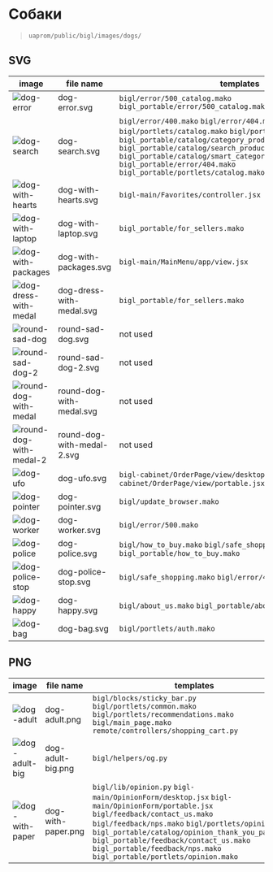 [dog-error]: http://assets.uaprom-trunk.dev-cluster.uaprom/bigl/images/dogs/dog-error.svg "svg-dog"
[dog-search]: http://assets.uaprom-trunk.dev-cluster.uaprom/bigl/images/dogs/dog-search.svg "svg-dog"
[dog-with-hearts]: http://assets.uaprom-trunk.dev-cluster.uaprom/bigl/images/dogs/dog-with-hearts.svg "svg-dog"
[dog-with-laptop]: http://assets.uaprom-trunk.dev-cluster.uaprom/bigl/images/dogs/dog-with-laptop.svg "svg-dog"
[dog-dress-with-medal]: http://assets.uaprom-trunk.dev-cluster.uaprom/bigl/images/dogs/dog-dress-with-medal.svg "svg-dog"
[round-dog-with-medal]: http://assets.uaprom-trunk.dev-cluster.uaprom/bigl/images/dogs/round-dog-with-medal.svg "svg-dog"
[round-sad-dog]: http://assets.uaprom-trunk.dev-cluster.uaprom/bigl/images/dogs/round-sad-dog.svg "svg-dog"
[round-sad-dog-2]: http://assets.uaprom-trunk.dev-cluster.uaprom/bigl/images/dogs/round-sad-dog-2.svg "svg-dog"
[round-dog-with-medal-2]: http://assets.uaprom-trunk.dev-cluster.uaprom/bigl/images/dogs/round-dog-with-medal-2.svg "svg-dog"
[dog-ufo]: http://assets.uaprom-trunk.dev-cluster.uaprom/bigl/images/dogs/dog-ufo.svg "svg-dog"
[dog-pointer]: http://assets.uaprom-trunk.dev-cluster.uaprom/bigl/images/dogs/dog-pointer.svg "svg-dog"
[dog-worker]: http://assets.uaprom-trunk.dev-cluster.uaprom/bigl/images/dogs/dog-worker.svg "svg-dog"
[dog-police]: http://assets.uaprom-trunk.dev-cluster.uaprom/bigl/images/dogs/dog-police.svg "svg-dog"
[dog-police-stop]: http://assets.uaprom-trunk.dev-cluster.uaprom/bigl/images/dogs/dog-police-stop.svg "svg-dog"
[dog-happy]: http://assets.uaprom-trunk.dev-cluster.uaprom/bigl/images/dogs/dog-happy.svg "svg-dog"
[dog-bag]: http://assets.uaprom-trunk.dev-cluster.uaprom/bigl/images/dogs/dog-bag.svg "svg-dog"
[dog-with-packages]: http://assets.uaprom-trunk.dev-cluster.uaprom/bigl/images/dogs/dog-with-packages.svg "svg-dog"

[dog-adult]: http://assets.uaprom-trunk.dev-cluster.uaprom/bigl/images/dogs/dog-adult.png "svg-dog"
[dog-adult-big]: http://assets.uaprom-trunk.dev-cluster.uaprom/bigl/images/dogs/dog-adult-big.png "svg-dog"
[dog-with-paper]: http://assets.uaprom-trunk.dev-cluster.uaprom/bigl/images/dogs/dog-with-paper.png "svg-dog"


# Cобаки

> `uaprom/public/bigl/images/dogs/`


## SVG

|           image           |         file name          |  templates |
|---------------------------|----------------------------|------------|
| ![dog-error]              | dog-error.svg              | `bigl/error/500_catalog.mako` `bigl_portable/error/500_catalog.mako` |
| ![dog-search]             | dog-search.svg             | `bigl/error/400.mako` `bigl/error/404.mako` `bigl/portlets/catalog.mako` `bigl/portlets/search.mako` `bigl_portable/catalog/category_product_not_found.mako` `bigl_portable/catalog/search_product_not_found.mako` `bigl_portable/catalog/smart_category/search_not_found.mako` `bigl_portable/error/404.mako` `bigl_portable/portlets/catalog.mako` |
| ![dog-with-hearts]        | dog-with-hearts.svg        | `bigl-main/Favorites/controller.jsx` |
| ![dog-with-laptop]        | dog-with-laptop.svg        | `bigl_portable/for_sellers.mako` |
| ![dog-with-packages]      | dog-with-packages.svg      | `bigl-main/MainMenu/app/view.jsx` |
| ![dog-dress-with-medal]   | dog-dress-with-medal.svg   | `bigl_portable/for_sellers.mako` |
| ![round-sad-dog]          | round-sad-dog.svg          | not used |
| ![round-sad-dog-2]        | round-sad-dog-2.svg        | not used |
| ![round-dog-with-medal]   | round-dog-with-medal.svg   | not used |
| ![round-dog-with-medal-2] | round-dog-with-medal-2.svg | not used |
| ![dog-ufo]                | dog-ufo.svg                | `bigl-cabinet/OrderPage/view/desktop.jsx` `bigl-cabinet/OrderPage/view/portable.jsx` |
| ![dog-pointer]            | dog-pointer.svg            | `bigl/update_browser.mako` |
| ![dog-worker]             | dog-worker.svg             | `bigl/error/500.mako` |
| ![dog-police]             | dog-police.svg             | `bigl/how_to_buy.mako` `bigl/safe_shopping.mako` `bigl_portable/how_to_buy.mako` |
| ![dog-police-stop]        | dog-police-stop.svg        | `bigl/safe_shopping.mako` `bigl/error/403.mako` |
| ![dog-happy]              | dog-happy.svg              | `bigl/about_us.mako` `bigl_portable/about_us.mako` |
| ![dog-bag]                | dog-bag.svg                | `bigl/portlets/auth.mako` |


## PNG

|           image           |         file name          |  templates |
|---------------------------|----------------------------|------------|
| ![dog-adult]              | dog-adult.png              | `bigl/blocks/sticky_bar.py` `bigl/portlets/common.mako` `bigl/portlets/recommendations.mako` `bigl/main_page.mako` `remote/controllers/shopping_cart.py` |
| ![dog-adult-big]          | dog-adult-big.png          | `bigl/helpers/og.py` |
| ![dog-with-paper]         | dog-with-paper.png         | `bigl/lib/opinion.py` `bigl-main/OpinionForm/desktop.jsx` `bigl-main/OpinionForm/portable.jsx` `bigl/feedback/contact_us.mako` `bigl/feedback/nps.mako` `bigl/portlets/opinion.mako` `bigl_portable/catalog/opinion_thank_you_page.mako` `bigl_portable/feedback/contact_us.mako` `bigl_portable/feedback/nps.mako` `bigl_portable/portlets/opinion.mako`|
